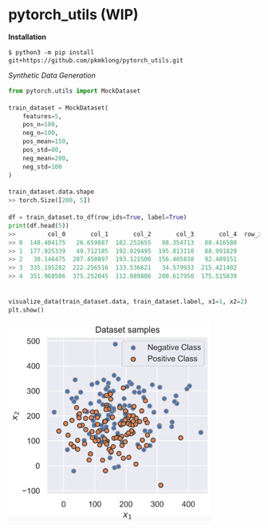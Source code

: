 # pytorch_utils (WIP)

<b>Installation</b>

    $ python3 -m pip install git+https://github.com/pkmklong/pytorch_utils.git
 
<i>Synthetic Data Generation</i>

```python
from pytorch.utils import MockDataset

train_dataset = MockDataset(
    features=5,
    pos_n=100,
    neg_n=100,
    pos_mean=150,
    pos_std=80,
    neg_mean=200,
    neg_std=100
)

train_dataset.data.shape
>> torch.Size([200, 5])

df = train_dataset.to_df(row_ids=True, label=True)
print(df.head(5))
>>         col_0       col_1       col_2       col_3       col_4  row_ids  label
>> 0  148.404175   26.659887  182.252655   88.354713   80.416580        0    1.0
>> 1  177.925339   49.712185  192.029495  195.813110   88.991829        1    1.0
>> 2   30.146475  207.450897  193.121506  156.405838   92.489151        2    1.0
>> 3  335.195282  222.256516  133.536621   34.579933  215.421402        3    1.0
>> 4  351.968506  375.252045  112.089806  200.617950  175.515839        4    1.0  


visualize_data(train_dataset.data, train_dataset.label, x1=1, x2=2)
plt.show()
```
<img src="https://github.com/pkmklong/pytorch_utils/blob/main/images/demo_data.png" height="400" class="center" title="Synthetic Data Plotting">

